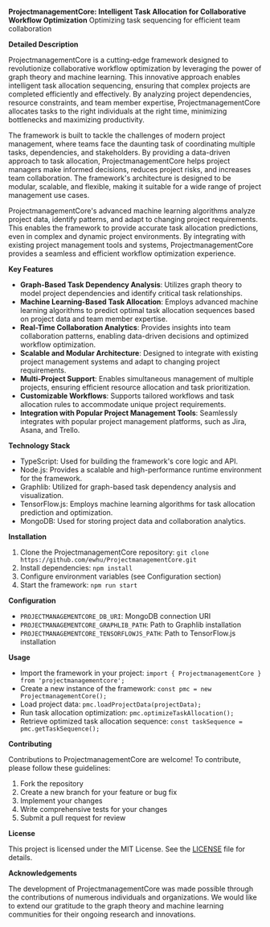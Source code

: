**ProjectmanagementCore: Intelligent Task Allocation for Collaborative Workflow Optimization**
Optimizing task sequencing for efficient team collaboration

**Detailed Description**

ProjectmanagementCore is a cutting-edge framework designed to revolutionize collaborative workflow optimization by leveraging the power of graph theory and machine learning. This innovative approach enables intelligent task allocation sequencing, ensuring that complex projects are completed efficiently and effectively. By analyzing project dependencies, resource constraints, and team member expertise, ProjectmanagementCore allocates tasks to the right individuals at the right time, minimizing bottlenecks and maximizing productivity.

The framework is built to tackle the challenges of modern project management, where teams face the daunting task of coordinating multiple tasks, dependencies, and stakeholders. By providing a data-driven approach to task allocation, ProjectmanagementCore helps project managers make informed decisions, reduces project risks, and increases team collaboration. The framework's architecture is designed to be modular, scalable, and flexible, making it suitable for a wide range of project management use cases.

ProjectmanagementCore's advanced machine learning algorithms analyze project data, identify patterns, and adapt to changing project requirements. This enables the framework to provide accurate task allocation predictions, even in complex and dynamic project environments. By integrating with existing project management tools and systems, ProjectmanagementCore provides a seamless and efficient workflow optimization experience.

**Key Features**

* **Graph-Based Task Dependency Analysis**: Utilizes graph theory to model project dependencies and identify critical task relationships.
* **Machine Learning-Based Task Allocation**: Employs advanced machine learning algorithms to predict optimal task allocation sequences based on project data and team member expertise.
* **Real-Time Collaboration Analytics**: Provides insights into team collaboration patterns, enabling data-driven decisions and optimized workflow optimization.
* **Scalable and Modular Architecture**: Designed to integrate with existing project management systems and adapt to changing project requirements.
* **Multi-Project Support**: Enables simultaneous management of multiple projects, ensuring efficient resource allocation and task prioritization.
* **Customizable Workflows**: Supports tailored workflows and task allocation rules to accommodate unique project requirements.
* **Integration with Popular Project Management Tools**: Seamlessly integrates with popular project management platforms, such as Jira, Asana, and Trello.

**Technology Stack**

* TypeScript: Used for building the framework's core logic and API.
* Node.js: Provides a scalable and high-performance runtime environment for the framework.
* Graphlib: Utilized for graph-based task dependency analysis and visualization.
* TensorFlow.js: Employs machine learning algorithms for task allocation prediction and optimization.
* MongoDB: Used for storing project data and collaboration analytics.

**Installation**

1. Clone the ProjectmanagementCore repository: `git clone https://github.com/ewhu/ProjectmanagementCore.git`
2. Install dependencies: `npm install`
3. Configure environment variables (see Configuration section)
4. Start the framework: `npm run start`

**Configuration**

* `PROJECTMANAGEMENTCORE_DB_URI`: MongoDB connection URI
* `PROJECTMANAGEMENTCORE_GRAPHLIB_PATH`: Path to Graphlib installation
* `PROJECTMANAGEMENTCORE_TENSORFLOWJS_PATH`: Path to TensorFlow.js installation

**Usage**

* Import the framework in your project: `import { ProjectmanagementCore } from 'projectmanagementcore';`
* Create a new instance of the framework: `const pmc = new ProjectmanagementCore();`
* Load project data: `pmc.loadProjectData(projectData);`
* Run task allocation optimization: `pmc.optimizeTaskAllocation();`
* Retrieve optimized task allocation sequence: `const taskSequence = pmc.getTaskSequence();`

**Contributing**

Contributions to ProjectmanagementCore are welcome! To contribute, please follow these guidelines:

1. Fork the repository
2. Create a new branch for your feature or bug fix
3. Implement your changes
4. Write comprehensive tests for your changes
5. Submit a pull request for review

**License**

This project is licensed under the MIT License. See the [LICENSE](https://github.com/ewhu/ProjectmanagementCore/blob/main/LICENSE) file for details.

**Acknowledgements**

The development of ProjectmanagementCore was made possible through the contributions of numerous individuals and organizations. We would like to extend our gratitude to the graph theory and machine learning communities for their ongoing research and innovations.